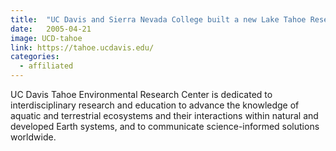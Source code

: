 ```yaml
---
title:  "UC Davis and Sierra Nevada College built a new Lake Tahoe Research and Education Facility"
date:   2005-04-21
image: UCD-tahoe
link: https://tahoe.ucdavis.edu/
categories:
  - affiliated
---
```


UC Davis Tahoe Environmental Research Center is dedicated to interdisciplinary research and education to advance the knowledge of aquatic and terrestrial ecosystems and their interactions within natural and developed Earth systems, and to communicate science-informed solutions worldwide.
